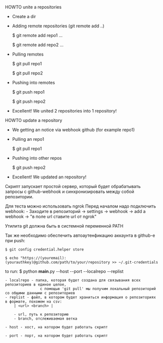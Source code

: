 HOWTO unite a repositories

- Create a dir
- Adding remote repositories (git remote add ..)
	
	$ git remote add repo1 ...
	
	$ git remote add repo2 ...

- Pulling remotes
	
	$ git pull repo1 <branch>
	
	$ git pull repo2 <branch>
	
- Pushing into remotes
	
	$ git push repo1 <branch>
	
	$ git push repo2 <branch>
	
- Excellent! We united 2 repositories into 1 repository!


HOWTO update a repository

- We getting an notice via webhook github (for example repo1)
- Pulling an repo1
	
	$ git pull repo1 <branch>
	
- Pushing into other repos
	
	$ git push repo2 <branch>
	
- Excellent! We updated an repository!



Скрипт запускает простой сервер,
 который будет обрабатывать запросы с github-webhook
 и синхронизировать между собой репозитории.

Для теста можно использовать ngrok
Перед началом надо подключить webhook:
	- Заходите в репозиторий -> settings -> webhook -> add a webhook -> "в поле url ставите url от ngrok"

Утилита git должна быть в системной переменной PATH

Так же необходимо обеспечить автоаутенфикацию аккаунта в github-е при push:
	
	$ git config credential.helper store
	
	$ echo "https://(youremail):(yourauthkey)@github.com/path/to/your/repository >> ~/.git-credentials


to run:
	$ python __main__.py --host <host> --port <port> --localrepo <path to localrepo> --replist <path to replist.txt>

	- localrepo - папка, которая будет создана для связывания всех репозиториев в единое целое,
					с помощью 'git pull' мы получим локальный репозиторий со общими данными с репозиториев
	- replist - файл, в котором будет храниться информация о репозиториях в формате, похожем на csv:
		| <url> <branch> |
		
		- url, путь к репозиторию
		- branch, отслеживаемая ветка
	
	- host - хост, на котором будет работать скрипт
	
	- port - порт, на котором будет работать скрипт 




